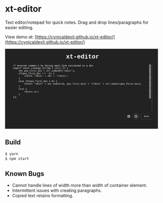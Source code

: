 # xt-editor
Text editor/notepad for quick notes. Drag and drop lines/paragraphs for easier editing.

View demo at: [https://cynicaldevil.github.io/xt-editor/](https://cynicaldevil.github.io/xt-editor/)

![preview](./public/xt-editor.png)

## Build
```
$ yarn
$ npm start
```

## Known Bugs
* Cannot handle lines of width more than width of container element.
* Intermittent issues with creating paragraphs.
* Copied text retains formatting.
